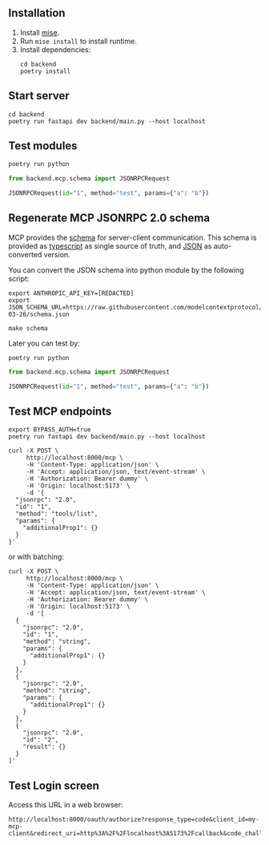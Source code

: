 ## Installation

1. Install [mise](https://mise.jdx.dev/getting-started.html).
1. Run `mise install` to install runtime.
1. Install dependencies:
    ```
    cd backend
    poetry install
    ```

## Start server

```
cd backend
poetry run fastapi dev backend/main.py --host localhost
```

## Test modules

```python
poetry run python
```

```python
from backend.mcp.schema import JSONRPCRequest

JSONRPCRequest(id="1", method="test", params={"a": "b"})
```

## Regenerate MCP JSONRPC 2.0 schema

MCP provides the [schema](https://modelcontextprotocol.io/specification/2025-03-26/basic#schema) for server-client communication.
This schema is provided as [typescript](https://github.com/modelcontextprotocol/modelcontextprotocol/blob/main/schema/2025-03-26/schema.ts) as single source of truth,
and [JSON](https://github.com/modelcontextprotocol/specification/blob/main/schema/2025-03-26/schema.json) as auto-converted version.

You can convert the JSON schema into python module by the following script:

```shell
export ANTHROPIC_API_KEY=[REDACTED]
export JSON_SCHEMA_URL=https://raw.githubusercontent.com/modelcontextprotocol/modelcontextprotocol/main/schema/2025-03-26/schema.json

make schema
```

Later you can test by:

```shell
poetry run python
```

```python
from backend.mcp.schema import JSONRPCRequest

JSONRPCRequest(id="1", method="test", params={"a": "b"})
```

## Test MCP endpoints

```shell
export BYPASS_AUTH=true
poetry run fastapi dev backend/main.py --host localhost
```

```shell
curl -X POST \
     http://localhost:8000/mcp \
     -H 'Content-Type: application/json' \
     -H 'Accept: application/json, text/event-stream' \
     -H 'Authorization: Bearer dummy' \
     -H 'Origin: localhost:5173' \
     -d '{
  "jsonrpc": "2.0",
  "id": "1",
  "method": "tools/list",
  "params": {
    "additionalProp1": {}
  }
}'
```

or with batching:

```shell
curl -X POST \
     http://localhost:8000/mcp \
     -H 'Content-Type: application/json' \
     -H 'Accept: application/json, text/event-stream' \
     -H 'Authorization: Bearer dummy' \
     -H 'Origin: localhost:5173' \
     -d '[
  {
    "jsonrpc": "2.0",
    "id": "1",
    "method": "string",
    "params": {
      "additionalProp1": {}
    }
  },
  {
    "jsonrpc": "2.0",
    "method": "string",
    "params": {
      "additionalProp1": {}
    }
  },
  {
    "jsonrpc": "2.0",
    "id": "2",
    "result": {}
  }
]'
```

## Test Login screen

Access this URL in a web browser:

```
http://localhost:8000/oauth/authorize?response_type=code&client_id=my-mcp-client&redirect_uri=http%3A%2F%2Flocalhost%3A5173%2Fcallback&code_challenge=abc123
```
